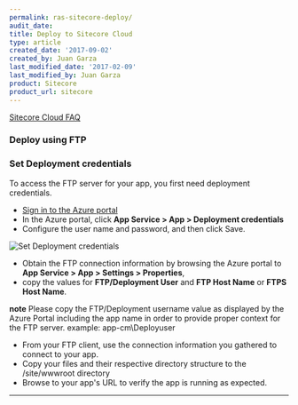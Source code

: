 ```yaml
---
permalink: ras-sitecore-deploy/
audit_date:
title: Deploy to Sitecore Cloud
type: article
created_date: '2017-09-02'
created_by: Juan Garza
last_modified_date: '2017-02-09'
last_modified_by: Juan Garza
product: Sitecore
product_url: sitecore
---
```


[Sitecore Cloud FAQ](/how-to/sitecore-faq)

### Deploy using FTP

### Set Deployment credentials

To access the FTP server for your app, you first need deployment credentials.

- [Sign in to the Azure portal](https://portal.azure.com/)
- In the Azure portal, click **App Service > App > Deployment credentials**
- Configure the user name and password, and then click Save.

<img src="{% asset_path ras-sitecore/ras-sitecore-deploy/deployment_credentials_configure.png %}" alt="Set Deployment credentials" />

- Obtain the FTP connection information by browsing the Azure portal to 
**App Service > App > Settings > Properties**, 
- copy the values for **FTP/Deployment User** and **FTP Host Name** or **FTPS Host Name**. 

**note** Please copy the FTP/Deployment username value as displayed by the Azure Portal including the app name in order to provide proper context for the FTP server. 
example: app-cm\Deployuser

- From your FTP client, use the connection information you gathered to connect to your app.
- Copy your files and their respective directory structure to the /site/wwwroot directory 
- Browse to your app's URL to verify the app is running as expected.

------------------------------------------------------------------------
